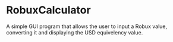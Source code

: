 # RobuxCalculator
A simple GUI program that allows the user to input a Robux value, converting it and displaying the USD equivelency value.
